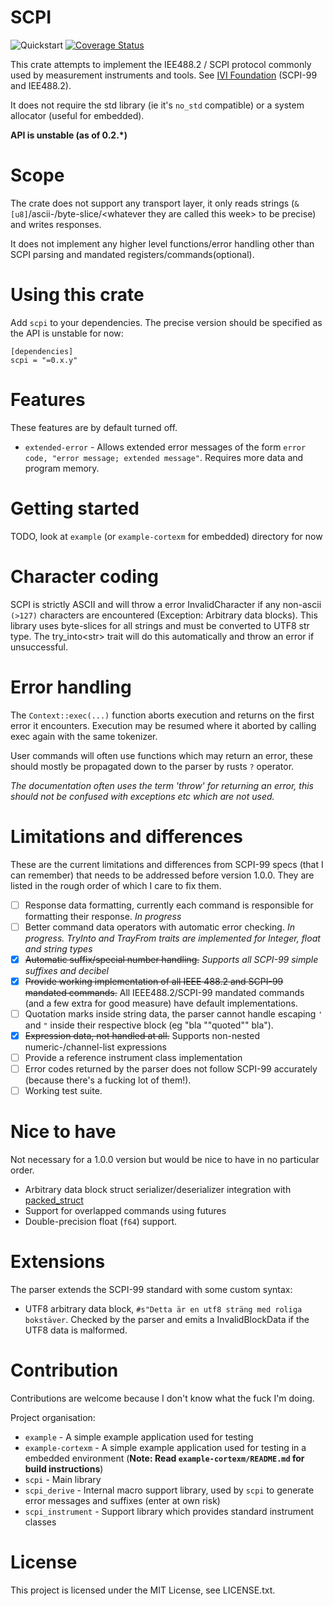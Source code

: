 # SCPI

![Quickstart](https://github.com/Atmelfan/scpi-rs/workflows/Quickstart/badge.svg)
[![Coverage Status](https://coveralls.io/repos/github/Atmelfan/scpi-rs/badge.svg?branch=feature-extended-error)](https://coveralls.io/github/Atmelfan/scpi-rs?branch=feature-extended-error)

This crate attempts to implement the IEE488.2 / SCPI protocol commonly used by measurement instruments and tools.
See [IVI Foundation](http://www.ivifoundation.org/specifications/default.aspx) (SCPI-99 and IEE488.2).

It does not require the std library (ie it's `no_std` compatible) or a system allocator (useful for embedded).

**API is unstable (as of 0.2.\*)**

# Scope
The crate does not support any transport layer, it only reads strings (`&[u8]`/ascii-/byte-slice/\<whatever they are called this week> to be precise) and writes responses.

It does not implement any higher level functions/error handling other than SCPI parsing and mandated registers/commands(optional).



# Using this crate
Add `scpi` to your dependencies. The precise version should be specified as the API is unstable for now:
```
[dependencies]
scpi = "=0.x.y"
```

# Features
These features are by default turned off.
- `extended-error` - Allows extended error messages of the form `error code, "error message; extended message"`. 
Requires more data and program memory.

# Getting started
TODO, look at `example` (or `example-cortexm` for embedded) directory for now

# Character coding
SCPI is strictly ASCII and will throw a error InvalidCharacter if any non-ascii `(>127)` characters are encountered (Exception: Arbitrary data blocks). 
This library uses byte-slices for all strings and must be converted to UTF8 str type. The try_into\<str\> trait will do this automatically and throw an error if unsuccessful. 

# Error handling
The `Context::exec(...)` function aborts execution and returns on the first error it encounters. 
Execution may be resumed where it aborted by calling exec again with the same tokenizer.

User commands will often use functions which may return an error, these should mostly be propagated down to the parser by rusts `?` operator.

_The documentation often uses the term 'throw' for returning an error, this should not be confused with exceptions etc which are not used._

# Limitations and differences
These are the current limitations and differences from SCPI-99 specs (that I can remember) that needs to be addressed before version 1.0.0.
They are listed in the rough order of which I care to fix them.

 * [ ] Response data formatting, currently each command is responsible for formatting their response. _In progress_
 * [ ] Better command data operators with automatic error checking. _In progress. TryInto and TrayFrom traits are implemented for Integer, float and string types_
 * [x] ~~Automatic suffix/special number handling.~~ _Supports all SCPI-99 simple suffixes and decibel_
 * [x] ~~Provide working implementation of all IEEE 488.2 and SCPI-99 mandated commands.~~ All IEEE488.2/SCPI-99 mandated commands (and a few extra for good measure) have default implementations.
 * [ ] Quotation marks inside string data, the parser cannot handle escaping `'` and `"` inside their respective block (eg "bla ""quoted"" bla").
 * [x] ~~Expression data, not handled at all.~~ Supports non-nested numeric-/channel-list expressions
 * [ ] Provide a reference instrument class implementation
 * [ ] Error codes returned by the parser does not follow SCPI-99 accurately (because there's a fucking lot of them!).
 * [ ] Working test suite.
 
# Nice to have
Not necessary for a 1.0.0 version but would be nice to have in no particular order.

 * Arbitrary data block struct serializer/deserializer integration with [packed_struct](https://docs.rs/packed_struct/0.3.0/packed_struct/)
 * Support for overlapped commands using futures
 * Double-precision float (`f64`) support.

# Extensions
The parser extends the SCPI-99 standard with some custom syntax:

 * UTF8 arbitrary data block, `#s"Detta är en utf8 sträng med roliga bokstäver`. Checked by the parser and emits a InvalidBlockData if the UTF8 data is malformed. 
 

# Contribution
Contributions are welcome because I don't know what the fuck I'm doing.

Project organisation:

 * `example` - A simple example application used for testing
 * `example-cortexm` - A simple example application used for testing in a embedded environment (**Note: Read `example-cortexm/README.md` for build instructions**)
 * `scpi` - Main library
 * `scpi_derive` - Internal macro support library, used by `scpi` to generate error messages and suffixes (enter at own risk)
 * `scpi_instrument` - Support library which provides standard instrument classes
 
 # License
 This project is licensed under the MIT License, see LICENSE.txt.
